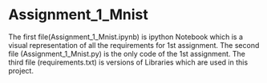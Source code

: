 # Assignment_1_Mnist
The first file(Assignment_1_Mnist.ipynb) is ipython Notebook which is a visual representation of all the requirements for 1st assignment.
The second file (Assignment_1_Mnist.py) is the only code of the 1st assignment.
The third file (requirements.txt) is versions of Libraries which are used in this project.

